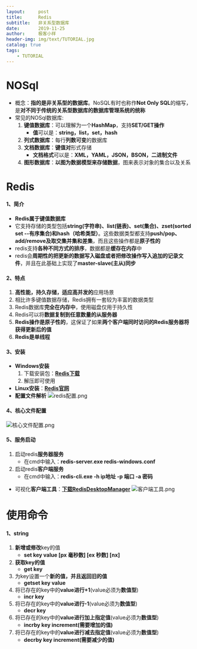 ```yaml
---
layout:     post                    
title:      Redis
subtitle:   非关系型数据库
date:       2019-11-25
author:     极客小祥
header-img: img/text/TUTORIAL.jpg
catalog: true
tags:
    - TUTORIAL
---
```


# NOSql
* 概念：**指的是非关系型的数据库**。NoSQL有时也称作**Not Only SQL**的缩写，是**对不同于传统的关系型数据库的数据库管理系统的统称**
* 常见的NOSql数据库:
    1. **键值数据库**：可以理解为一个**HashMap**，支持**SET/GET操作**
        * **值**可以是：**string，list，set，hash**
    2. **列式数据库**：每行**列数可变**的数据库
    3. **文档数据库**：**键值对**形式存储
        * **文档格式**可以是：**XML，YAML，JSON，BSON，二进制文件**
    4. **图形数据库**：**以图为数据模型来存储数据**，图来表示对象的集合以及关系

# Redis
#### 1、简介
* **Redis属于键值数据库**
* 它支持存储的类型包括**string(字符串)、list(链表)、set(集合)、zset(sorted set --有序集合)和hash（哈希类型）**。这些数据类型都支持**push/pop、add/remove及取交集并集和差集**，而且这些操作都是**原子性的**
* redis支持**各种不同方式的排序**，数据都是**缓存在内存**中
* redis会**周期性的把更新的数据写入磁盘或者把修改操作写入追加的记录文件**，并且在此基础上实现了**master-slave(主从)同步**

#### 2、特点
1. **高性能，持久存储，适应高并发的**应用场景
2. 相比许多键值数据存储，Redis拥有一套较为丰富的数据类型
3. Redis数据库**完全在内存中**，使用磁盘仅用于持久性
4. Redis可以将**数据复制到任意数量的从服务器**
5. **Redis操作是原子性的**，这保证了如果**两个客户端同时访问的Redis服务器将获得更新后的值**
6. **Redis是单线程**

#### 3、安装
* **Windows安装**
    1. 下载安装包：**[Redis下载](https://github.com/MicrosoftArchive/redis/releases)**
    2. 解压即可使用
* **Linux安装**：**[Redis官网](https://redis.io/download)**
* **配置文件解析**
![redis配置.png](https://i.loli.net/2019/11/25/CRybZmDiSE5N38k.png)

#### 4、核心文件配置
![核心文件配置.png](https://i.loli.net/2019/11/25/AZzQTvPIe5lWyME.png)

#### 5、服务启动
1. 启动redis**服务器服务**
    * 在cmd中输入：**redis-server.exe redis-windows.conf**
2. 启动redis**客户端服务**
    * 在cmd中输入：**redis-cli.exe -h ip地址 -p 端口 -a 密码**
* 可视化**客户端工具**：**[下载RedisDesktopManager](https://github.com/JTXYH/JTXYH.github.io/releases)**
![客户端工具.png](https://i.loli.net/2019/11/25/53ZcMKG9uhoXIQb.png)

# 使用命令
#### 1、string
1. **新增或修改**key的值
    * **set key value \[px 毫秒数\] \[ex 秒数\] \[nx\]**
2. **获取key的值**
    * **get key**
3. 为key设置一个**新的值，并且返回旧的值**
    * **getset key value**
4. 将已存在的key中的**value进行+1**\(value必须为**数值型**\)
    * **incr key**
5. 将已存在的key中的**value进行-1**\(value必须为**数值型**\)
    * **decr key**
6. 将已存在的key中的**value进行加上指定值**\(value必须为**数值型**\)
    * **incrby key increment\(需要增加的值\)**
7. 将已存在的key中的**value进行减去指定值**\(value必须为**数值型**\)
    * **decrby key increment\(需要减少的值\)**

